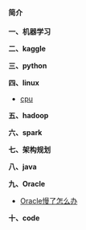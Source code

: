 #### 简介

**一、机器学习**

**二、kaggle**

**三、python**

**四、linux**
- [cpu](https://github.com/aidway/Blog/issues/1)

**五、hadoop**

**六、spark**

**七、架构规划**

**八、java**

**九、Oracle**
- [Oracle慢了怎么办](https://github.com/aidway/Blog/issues/2)

**十、code**

